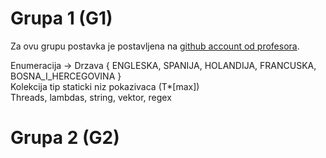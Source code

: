 # Grupa 1 (G1) 

Za ovu grupu postavka je postavljena na [github account od profesora](https://github.com/denis-music/cpp-programming-exams/blob/master/PRII_15072024_G1.pdf).

Enumeracija -> Drzava { ENGLESKA, SPANIJA, HOLANDIJA, FRANCUSKA, BOSNA_I_HERCEGOVINA }<br>
Kolekcija tip staticki niz pokazivaca (T*[max])<br>
Threads, lambdas, string, vektor, regex<br>

# Grupa 2 (G2)
